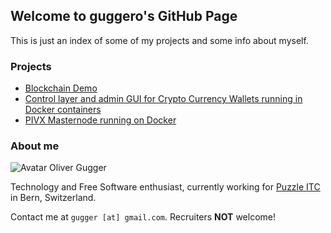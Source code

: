## Welcome to guggero's GitHub Page

This is just an index of some of my projects and some info about myself.

### Projects

 - [Blockchain Demo](http://gugger.guru/blockchain-demo)
 - [Control layer and admin GUI for Crypto Currency Wallets running in Docker containers](https://github.com/guggero/docker-wallet-control)
 - [PIVX Masternode running on Docker](https://github.com/guggero/docker-pivx-masternode)

### About me

![Avatar](https://avatars1.githubusercontent.com/u/1008879?v=4&s=460)
Oliver Gugger

Technology and Free Software enthusiast, currently working for [Puzzle ITC](http://www.puzzle.ch) in Bern, Switzerland.

Contact me at `gugger [at] gmail.com`. Recruiters **NOT** welcome!

